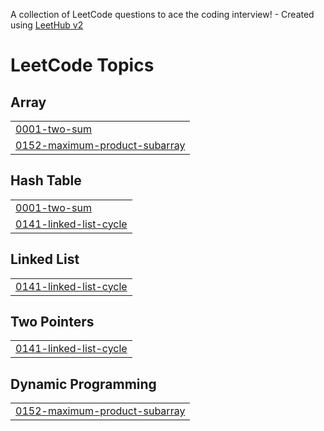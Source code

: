A collection of LeetCode questions to ace the coding interview! - Created using [LeetHub v2](https://github.com/arunbhardwaj/LeetHub-2.0)
<!---LeetCode Topics Start-->
# LeetCode Topics
## Array
|  |
| ------- |
| [0001-two-sum](https://github.com/LuongVanVo/LEETCODE/tree/master/0001-two-sum) |
| [0152-maximum-product-subarray](https://github.com/LuongVanVo/LEETCODE/tree/master/0152-maximum-product-subarray) |
## Hash Table
|  |
| ------- |
| [0001-two-sum](https://github.com/LuongVanVo/LEETCODE/tree/master/0001-two-sum) |
| [0141-linked-list-cycle](https://github.com/LuongVanVo/LEETCODE/tree/master/0141-linked-list-cycle) |
## Linked List
|  |
| ------- |
| [0141-linked-list-cycle](https://github.com/LuongVanVo/LEETCODE/tree/master/0141-linked-list-cycle) |
## Two Pointers
|  |
| ------- |
| [0141-linked-list-cycle](https://github.com/LuongVanVo/LEETCODE/tree/master/0141-linked-list-cycle) |
## Dynamic Programming
|  |
| ------- |
| [0152-maximum-product-subarray](https://github.com/LuongVanVo/LEETCODE/tree/master/0152-maximum-product-subarray) |
<!---LeetCode Topics End-->